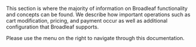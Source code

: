 This section is where the majority of information on Broadleaf functionality and concepts can be found. We describe how important operations such as cart modification, pricing, and payment occur as well as additional configuration that Broadleaf supports.

Please use the menu on the right to navigate through this documentation.
